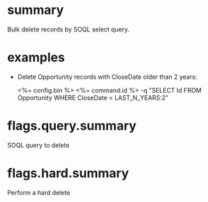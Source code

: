 # summary

Bulk delete records by SOQL select query.

# examples

- Delete Opportunity records with CloseDate older than 2 years:

  <%= config.bin %> <%= command.id %> -q "SELECT Id FROM Opportunity WHERE CloseDate < LAST_N_YEARS:2"

# flags.query.summary

SOQL query to delete

# flags.hard.summary

Perform a hard delete
